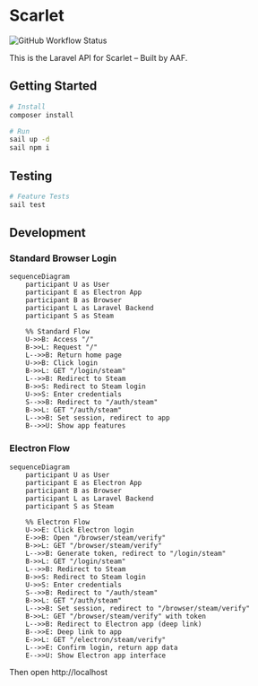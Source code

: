 # Scarlet 

![GitHub Workflow Status](https://img.shields.io/github/workflow/status/sifex/scarlet-api/Laravel)



This is the Laravel API for Scarlet – Built by AAF.


## Getting Started

```bash
# Install
composer install

# Run
sail up -d
sail npm i
```

## Testing

```bash
# Feature Tests
sail test
```

## Development

### Standard Browser Login

```mermaid
sequenceDiagram
    participant U as User
    participant E as Electron App
    participant B as Browser
    participant L as Laravel Backend
    participant S as Steam

    %% Standard Flow
    U->>B: Access "/"
    B->>L: Request "/"
    L-->>B: Return home page
    U->>B: Click login
    B->>L: GET "/login/steam"
    L-->>B: Redirect to Steam
    B->>S: Redirect to Steam login
    U->>S: Enter credentials
    S-->>B: Redirect to "/auth/steam"
    B->>L: GET "/auth/steam"
    L-->>B: Set session, redirect to app
    B-->>U: Show app features
```

### Electron Flow

```mermaid
sequenceDiagram
    participant U as User
    participant E as Electron App
    participant B as Browser
    participant L as Laravel Backend
    participant S as Steam
    
    %% Electron Flow
    U->>E: Click Electron login
    E->>B: Open "/browser/steam/verify"
    B->>L: GET "/browser/steam/verify"
    L-->>B: Generate token, redirect to "/login/steam"
    B->>L: GET "/login/steam"
    L-->>B: Redirect to Steam
    B->>S: Redirect to Steam login
    U->>S: Enter credentials
    S-->>B: Redirect to "/auth/steam"
    B->>L: GET "/auth/steam"
    L-->>B: Set session, redirect to "/browser/steam/verify"
    B->>L: GET "/browser/steam/verify" with token
    L-->>B: Redirect to Electron app (deep link)
    B-->>E: Deep link to app
    E->>L: GET "/electron/steam/verify"
    L-->>E: Confirm login, return app data
    E-->>U: Show Electron app interface

```

Then open http://localhost
